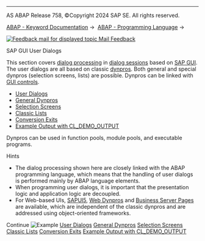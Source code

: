   

* * *

AS ABAP Release 758, ©Copyright 2024 SAP SE. All rights reserved.

[ABAP - Keyword Documentation](https://help.sap.com/doc/abapdocu_758_index_htm/7.58/en-US/abenabap.htm) →  [ABAP - Programming Language](https://help.sap.com/doc/abapdocu_758_index_htm/7.58/en-US/abenabap_reference.htm) → 

 [![](Mail.gif?object=Mail.gif "Feedback mail for displayed topic") Mail Feedback](mailto:f1_help@sap.com?subject=Feedback%20on%20ABAP%20Documentation&body=Document:%20SAP%20GUI%20User%20Dialogs%2C%20ABENABAP_SCREENS%2C%20758%0D%0A%0D%0AError:%0D%0A%0D%0A%0D%0A%0D%0ASuggestion%20for%20improvement:)

SAP GUI User Dialogs

This section covers [dialog processing](https://help.sap.com/doc/abapdocu_758_index_htm/7.58/en-US/abendialog_processing_glosry.htm "Glossary Entry") in [dialog sessions](https://help.sap.com/doc/abapdocu_758_index_htm/7.58/en-US/abendialog_session_glosry.htm "Glossary Entry") based on [SAP GUI](https://help.sap.com/doc/abapdocu_758_index_htm/7.58/en-US/abensap_gui_glosry.htm "Glossary Entry"). The user dialogs are all based on classic [dynpros](https://help.sap.com/doc/abapdocu_758_index_htm/7.58/en-US/abendynpro_glosry.htm "Glossary Entry"). Both general and special dynpros (selection screens, lists) are possible. Dynpros can be linked with [GUI controls](https://help.sap.com/doc/abapdocu_758_index_htm/7.58/en-US/abengui_control_glosry.htm "Glossary Entry").

-   [User Dialogs](https://help.sap.com/doc/abapdocu_758_index_htm/7.58/en-US/abenscreen_abexa.htm)
-   [General Dynpros](https://help.sap.com/doc/abapdocu_758_index_htm/7.58/en-US/abenabap_dynpros.htm)
-   [Selection Screens](https://help.sap.com/doc/abapdocu_758_index_htm/7.58/en-US/abenselection_screen.htm)
-   [Classic Lists](https://help.sap.com/doc/abapdocu_758_index_htm/7.58/en-US/abenabap_dynpro_list.htm)
-   [Conversion Exits](https://help.sap.com/doc/abapdocu_758_index_htm/7.58/en-US/abenconversion_exits.htm)
-   [Example Output with CL\_DEMO\_OUTPUT](https://help.sap.com/doc/abapdocu_758_index_htm/7.58/en-US/abencl_demo_output.htm)

Dynpros can be used in function pools, module pools, and executable programs.

Hints

-   The dialog processing shown here are closely linked with the ABAP programming language, which means that the handling of user dialogs is performed mainly by ABAP language elements.
-   When programming user dialogs, it is important that the presentation logic and application logic are decoupled.
-   For Web-based UIs, [SAPUI5](https://help.sap.com/doc/abapdocu_758_index_htm/7.58/en-US/abensapui5_glosry.htm "Glossary Entry"), [Web Dynpros](https://help.sap.com/doc/abapdocu_758_index_htm/7.58/en-US/abenweb_dynpro_glosry.htm "Glossary Entry") and [Business Server Pages](https://help.sap.com/doc/abapdocu_758_index_htm/7.58/en-US/abenbusiness_server_pages_glosry.htm "Glossary Entry") are available, which are independent of the classic dynpros and are addressed using object-oriented frameworks.

Continue
![Example](exa.gif "Example") [User Dialogs](https://help.sap.com/doc/abapdocu_758_index_htm/7.58/en-US/abenscreen_abexa.htm)
[General Dynpros](https://help.sap.com/doc/abapdocu_758_index_htm/7.58/en-US/abenabap_dynpros.htm)
[Selection Screens](https://help.sap.com/doc/abapdocu_758_index_htm/7.58/en-US/abenselection_screen.htm)
[Classic Lists](https://help.sap.com/doc/abapdocu_758_index_htm/7.58/en-US/abenabap_dynpro_list.htm)
[Conversion Exits](https://help.sap.com/doc/abapdocu_758_index_htm/7.58/en-US/abenconversion_exits.htm)
[Example Output with CL\_DEMO\_OUTPUT](https://help.sap.com/doc/abapdocu_758_index_htm/7.58/en-US/abencl_demo_output.htm)